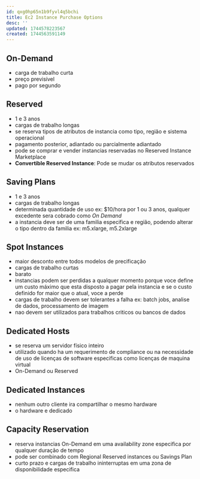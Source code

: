 ```yaml
---
id: qxg0hp65n1b9fyvl4q5bchi
title: Ec2 Instance Purchase Options
desc: ''
updated: 1744578223567
created: 1744563591149
---
```


## On-Demand

- carga de trabalho curta
- preço previsível
- pago por segundo

## Reserved

- 1 e 3 anos
- cargas de trabalho longas
- se reserva tipos de atributos de instancia como tipo, região e sistema operacional
- pagamento posterior, adiantado ou parcialmente adiantado
- pode se comprar e vender instancias reservadas no Reserved Instance Marketplace
- **Convertible Reserved Instance**: Pode se mudar os atributos reservados

## Saving Plans

- 1 e 3 anos
- cargas de trabalho longas
- determinada quantidade de uso ex: $10/hora por 1 ou 3 anos, qualquer excedente sera cobrado como _On Demand_
- a instancia deve ser de uma familia especifica e região, podendo alterar o tipo dentro da familia ex: m5.xlarge, m5.2xlarge

## Spot Instances

- maior desconto entre todos modelos de precificação
- cargas de trabalho curtas
- barato
- instancias podem ser perdidas a qualquer momento porque voce define um custo máximo que esta disposto a pagar pela instancia e se o custo definido for maior que o atual, voce a perde
- cargas de trabalho devem ser tolerantes a falha ex: batch jobs, analise de dados, processamento de imagem
- nao devem ser utilizados para trabalhos criticos ou bancos de dados

## Dedicated Hosts

- se reserva um servidor físico inteiro
- utilizado quando ha um requerimento de compliance ou na necessidade de uso de licenças de software especificas como licenças de maquina virtual
- On-Demand ou Reserved

## Dedicated Instances

- nenhum outro cliente ira compartilhar o mesmo hardware
- o hardware e dedicado

## Capacity Reservation

- reserva instancias On-Demand em uma availability zone especifica por qualquer duração de tempo
- pode ser combinado com Regional Reserved instances ou Savings Plan
- curto prazo e cargas de trabalho ininterruptas em uma zona de disponibilidade especifica

